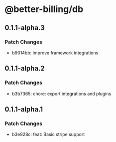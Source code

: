 # @better-billing/db

## 0.1.1-alpha.3

### Patch Changes

- b9014bb: Improve framework integrations

## 0.1.1-alpha.2

### Patch Changes

- b3b7365: chore: export integrations and plugins

## 0.1.1-alpha.1

### Patch Changes

- b3e928c: feat: Basic stripe support

